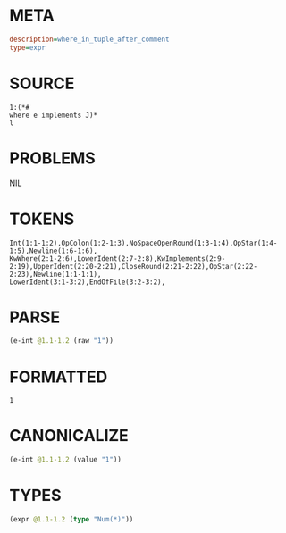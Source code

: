 # META
~~~ini
description=where_in_tuple_after_comment
type=expr
~~~
# SOURCE
~~~roc
1:(*#
where e implements J)*
l
~~~
# PROBLEMS
NIL
# TOKENS
~~~zig
Int(1:1-1:2),OpColon(1:2-1:3),NoSpaceOpenRound(1:3-1:4),OpStar(1:4-1:5),Newline(1:6-1:6),
KwWhere(2:1-2:6),LowerIdent(2:7-2:8),KwImplements(2:9-2:19),UpperIdent(2:20-2:21),CloseRound(2:21-2:22),OpStar(2:22-2:23),Newline(1:1-1:1),
LowerIdent(3:1-3:2),EndOfFile(3:2-3:2),
~~~
# PARSE
~~~clojure
(e-int @1.1-1.2 (raw "1"))
~~~
# FORMATTED
~~~roc
1
~~~
# CANONICALIZE
~~~clojure
(e-int @1.1-1.2 (value "1"))
~~~
# TYPES
~~~clojure
(expr @1.1-1.2 (type "Num(*)"))
~~~
